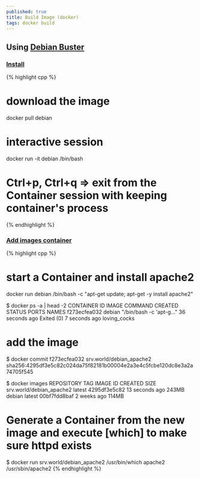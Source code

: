 ```yaml
---
published: true
title: Build Image (docker)
tags: docker build
---
```

## Using [Debian Buster](https://www.server-world.info/en/note?os=Debian_10&p=docker&f=1)

### [Install](https://www.server-world.info/en/note?os=Debian_10&p=docker&f=1)

{% highlight cpp %}
# download the image
docker pull debian

# interactive session
docker run -it debian /bin/bash
# Ctrl+p, Ctrl+q => exit from the Container session with keeping container's process
{% endhighlight %}

### [Add images container](https://www.server-world.info/en/note?os=Debian_10&p=docker&f=2)

{% highlight cpp %}
# start a Container and install apache2
docker run debian /bin/bash -c "apt-get update; apt-get -y install apache2" 

$ docker ps -a | head -2
CONTAINER ID        IMAGE               COMMAND                  CREATED             STATUS                       PORTS               NAMES
f273ecfea032        debian              "/bin/bash -c 'apt-g…"   36 seconds ago      Exited (0) 7 seconds ago                         loving_cocks

# add the image
$ docker commit f273ecfea032 srv.world/debian_apache2
sha256:4295df3e5c82c024da75f82181b00004e2a3e4c5fcbe120dc8e3a2a74705f545

$ docker images
REPOSITORY                 TAG                 IMAGE ID            CREATED             SIZE
srv.world/debian_apache2   latest              4295df3e5c82        13 seconds ago      243MB
debian                     latest              00bf7fdd8baf        2 weeks ago         114MB

# Generate a Container from the new image and execute [which] to make sure httpd exists
$ docker run srv.world/debian_apache2 /usr/bin/which apache2
/usr/sbin/apache2 
{% endhighlight %}
